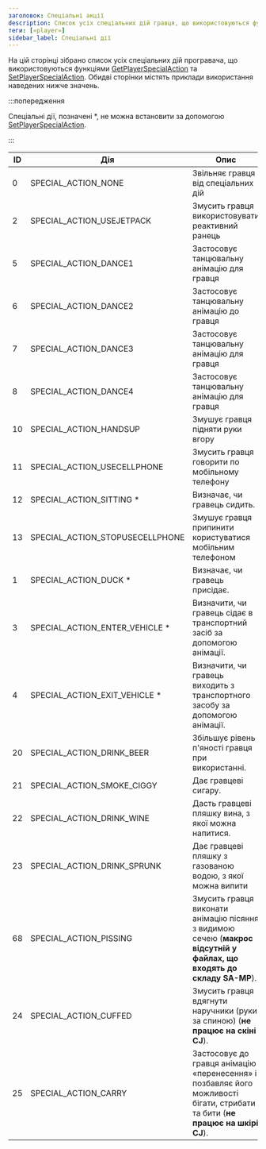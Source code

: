 ```yaml
---
заголовок: Спеціальні акції
description: Список усіх спеціальних дій гравця, що використовуються функціями GetPlayerSpecialAction та SetPlayerSpecialAction.
теги: [«player»]
sidebar_label: Спеціальні дії
---
```


На цій сторінці зібрано список усіх спеціальних дій програвача, що використовуються функціями [GetPlayerSpecialAction](../functions/GetPlayerSpecialAction) та [SetPlayerSpecialAction](../functions/SetPlayerSpecialAction). Обидві сторінки містять приклади використання наведених нижче значень.

:::попередження

Спеціальні дії, позначені \*, не можна встановити за допомогою [SetPlayerSpecialAction](../functions/SetPlayerSpecialAction).

:::

| ID | Дія | Опис
| --- | ------------------------------- | ----------------------------------------------- |
| 0 | SPECIAL_ACTION_NONE | Звільняє гравця від спеціальних дій
| 2 | SPECIAL_ACTION_USEJETPACK | Змусить гравця використовувати реактивний ранець
| 5 | SPECIAL_ACTION_DANCE1 | Застосовує танцювальну анімацію для гравця
| 6 | SPECIAL_ACTION_DANCE2 | Застосовує танцювальну анімацію до гравця
| 7 | SPECIAL_ACTION_DANCE3 | Застосовує танцювальну анімацію для гравця
| 8 | SPECIAL_ACTION_DANCE4 | Застосовує танцювальну анімацію для гравця
| 10 | SPECIAL_ACTION_HANDSUP | Змушує гравця підняти руки вгору
| 11 | SPECIAL_ACTION_USECELLPHONE | Змусить гравця говорити по мобільному телефону
| 12 | SPECIAL_ACTION_SITTING \* | Визначає, чи гравець сидить.
| 13 | SPECIAL_ACTION_STOPUSECELLPHONE | Змушує гравця припинити користуватися мобільним телефоном
| 1 | SPECIAL_ACTION_DUCK \* | Визначає, чи гравець присідає.                                        |
| 3 | SPECIAL_ACTION_ENTER_VEHICLE \* | Визначити, чи гравець сідає в транспортний засіб за допомогою анімації.              |
| 4 | SPECIAL_ACTION_EXIT_VEHICLE \* | Визначити, чи гравець виходить з транспортного засобу за допомогою анімації.               |
| 20 | SPECIAL_ACTION_DRINK_BEER | Збільшує рівень п'яності гравця при використанні.
| 21 | SPECIAL_ACTION_SMOKE_CIGGY | Дає гравцеві сигару.                                             |
| 22 | SPECIAL_ACTION_DRINK_WINE | Дасть гравцеві пляшку вина, з якої можна напитися.
| 23 | SPECIAL_ACTION_DRINK_SPRUNK | Дає гравцеві пляшку з газованою водою, з якої можна випити
| 68 | SPECIAL_ACTION_PISSING | Змусить гравця виконати анімацію пісяння з видимою сечею (**макрос відсутній у файлах, що входять до складу SA-MP**). |
| 24 | SPECIAL_ACTION_CUFFED | Змусить гравця вдягнути наручники (руки за спиною) (**не працює на скіні CJ**). |
| 25 | SPECIAL_ACTION_CARRY | Застосовує до гравця анімацію «перенесення» і позбавляє його можливості бігати, стрибати та бити (**не працює на шкірі CJ**). |



